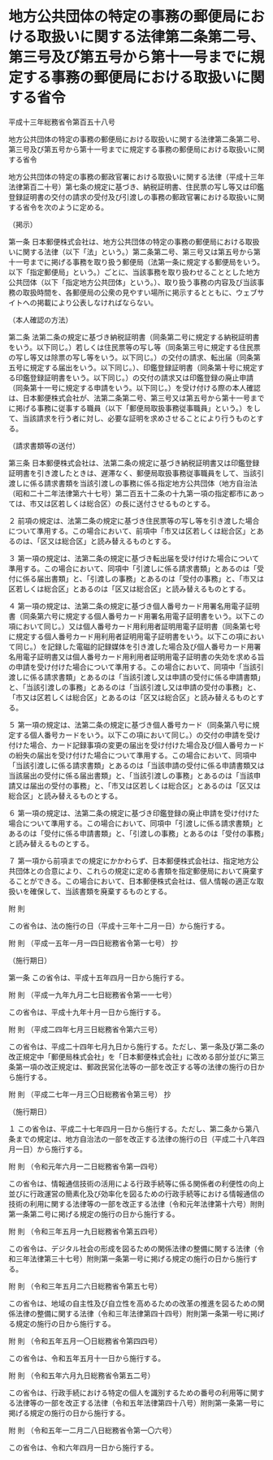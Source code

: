 # 地方公共団体の特定の事務の郵便局における取扱いに関する法律第二条第二号、第三号及び第五号から第十一号までに規定する事務の郵便局における取扱いに関する省令

平成十三年総務省令第百五十八号

地方公共団体の特定の事務の郵便局における取扱いに関する法律第二条第二号、第三号及び第五号から第十一号までに規定する事務の郵便局における取扱いに関する省令

地方公共団体の特定の事務の郵政官署における取扱いに関する法律（平成十三年法律第百二十号）第七条の規定に基づき、納税証明書、住民票の写し等又は印鑑登録証明書の交付の請求の受付及び引渡しの事務の郵政官署における取扱いに関する省令を次のように定める。

（掲示）

第一条 日本郵便株式会社は、地方公共団体の特定の事務の郵便局における取扱いに関する法律（以下「法」という。）第二条第二号、第三号又は第五号から第十一号までに掲げる事務を取り扱う郵便局（法第一条に規定する郵便局をいう。以下「指定郵便局」という。）ごとに、当該事務を取り扱わせることとした地方公共団体（以下「指定地方公共団体」という。）、取り扱う事務の内容及び当該事務の取扱時間を、各郵便局の公衆の見やすい場所に掲示するとともに、ウェブサイトへの掲載により公表しなければならない。

（本人確認の方法）

第二条 法第二条の規定に基づき納税証明書（同条第二号に規定する納税証明書をいう。以下同じ。）若しくは住民票等の写し等（同条第三号に規定する住民票の写し等又は除票の写し等をいう。以下同じ。）の交付の請求、転出届（同条第五号に規定する届出をいう。以下同じ。）、印鑑登録証明書（同条第十号に規定する印鑑登録証明書をいう。以下同じ。）の交付の請求又は印鑑登録の廃止申請（同条第十一号に規定する申請をいう。以下同じ。）を受け付ける際の本人確認は、日本郵便株式会社が、法第二条第二号、第三号又は第五号から第十一号までに掲げる事務に従事する職員（以下「郵便局取扱事務従事職員」という。）をして、当該請求を行う者に対し、必要な証明を求めさせることにより行うものとする。

（請求書類等の送付）

第三条 日本郵便株式会社は、法第二条の規定に基づき納税証明書又は印鑑登録証明書を引き渡したときは、遅滞なく、郵便局取扱事務従事職員をして、当該引渡しに係る請求書類を当該引渡しの事務に係る指定地方公共団体（地方自治法（昭和二十二年法律第六十七号）第二百五十二条の十九第一項の指定都市にあっては、市又は区若しくは総合区）の長に送付させるものとする。

２ 前項の規定は、法第二条の規定に基づき住民票等の写し等を引き渡した場合について準用する。この場合において、前項中「市又は区若しくは総合区」とあるのは、「区又は総合区」と読み替えるものとする。

３ 第一項の規定は、法第二条の規定に基づき転出届を受け付けた場合について準用する。この場合において、同項中「引渡しに係る請求書類」とあるのは「受付に係る届出書類」と、「引渡しの事務」とあるのは「受付の事務」と、「市又は区若しくは総合区」とあるのは「区又は総合区」と読み替えるものとする。

４ 第一項の規定は、法第二条の規定に基づき個人番号カード用署名用電子証明書（同条第六号に規定する個人番号カード用署名用電子証明書をいう。以下この項において同じ。）又は個人番号カード用利用者証明用電子証明書（同条第七号に規定する個人番号カード用利用者証明用電子証明書をいう。以下この項において同じ。）を記録した電磁的記録媒体を引き渡した場合及び個人番号カード用署名用電子証明書又は個人番号カード用利用者証明用電子証明書の失効を求める旨の申請を受け付けた場合について準用する。この場合において、同項中「当該引渡しに係る請求書類」とあるのは「当該引渡し又は申請の受付に係る申請書類」と、「当該引渡しの事務」とあるのは「当該引渡し又は申請の受付の事務」と、「市又は区若しくは総合区」とあるのは「区又は総合区」と読み替えるものとする。

５ 第一項の規定は、法第二条の規定に基づき個人番号カード（同条第八号に規定する個人番号カードをいう。以下この項において同じ。）の交付の申請を受け付けた場合、カード記録事項の変更の届出を受け付けた場合及び個人番号カードの紛失の届出を受け付けた場合について準用する。この場合において、同項中「当該引渡しに係る請求書類」とあるのは「当該申請の受付に係る申請書類又は当該届出の受付に係る届出書類」と、「当該引渡しの事務」とあるのは「当該申請又は届出の受付の事務」と、「市又は区若しくは総合区」とあるのは「区又は総合区」と読み替えるものとする。

６ 第一項の規定は、法第二条の規定に基づき印鑑登録の廃止申請を受け付けた場合について準用する。この場合において、同項中「引渡しに係る請求書類」とあるのは「受付に係る申請書類」と、「引渡しの事務」とあるのは「受付の事務」と読み替えるものとする。

７ 第一項から前項までの規定にかかわらず、日本郵便株式会社は、指定地方公共団体との合意により、これらの規定に定める書類を指定郵便局において廃棄することができる。この場合において、日本郵便株式会社は、個人情報の適正な取扱いを確保して、当該書類を廃棄するものとする。

附 則

この省令は、法の施行の日（平成十三年十二月一日）から施行する。

附 則 （平成一五年一月一四日総務省令第一七号） 抄

（施行期日）

第一条 この省令は、平成十五年四月一日から施行する。

附 則 （平成一九年九月二七日総務省令第一一七号）

この省令は、平成十九年十月一日から施行する。

附 則 （平成二四年七月三日総務省令第六三号）

この省令は、平成二十四年七月九日から施行する。ただし、第一条及び第二条の改正規定中「郵便局株式会社」を「日本郵便株式会社」に改める部分並びに第三条第一項の改正規定は、郵政民営化法等の一部を改正する等の法律の施行の日から施行する。

附 則 （平成二七年一月三〇日総務省令第三号） 抄

（施行期日）

１ この省令は、平成二十七年四月一日から施行する。ただし、第二条から第八条までの規定は、地方自治法の一部を改正する法律の施行の日（平成二十八年四月一日）から施行する。

附 則 （令和元年六月一二日総務省令第一四号）

この省令は、情報通信技術の活用による行政手続等に係る関係者の利便性の向上並びに行政運営の簡素化及び効率化を図るための行政手続等における情報通信の技術の利用に関する法律等の一部を改正する法律（令和元年法律第十六号）附則第一条第二号に掲げる規定の施行の日から施行する。

附 則 （令和三年五月一九日総務省令第五四号）

この省令は、デジタル社会の形成を図るための関係法律の整備に関する法律（令和三年法律第三十七号）附則第一条第一号に掲げる規定の施行の日から施行する。

附 則 （令和三年五月二六日総務省令第五七号）

この省令は、地域の自主性及び自立性を高めるための改革の推進を図るための関係法律の整備に関する法律（令和三年法律第四十四号）附則第一条第一号に掲げる規定の施行の日から施行する。

附 則 （令和五年五月一〇日総務省令第四四号）

この省令は、令和五年五月十一日から施行する。

附 則 （令和五年六月九日総務省令第五二号）

この省令は、行政手続における特定の個人を識別するための番号の利用等に関する法律等の一部を改正する法律（令和五年法律第四十八号）附則第一条第一号に掲げる規定の施行の日から施行する。

附 則 （令和五年一二月二八日総務省令第一〇六号）

この省令は、令和六年四月一日から施行する。
